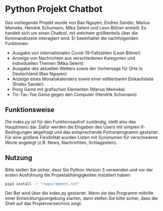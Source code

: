 # Python Projekt Chatbot

Das vorliegende Projekt wurde von Bao Nguyen, Endres Sander, Marius Meineke, Hendrik Schumann, Mika Selent und Leon Bittner erstellt. Es handelt sich um einen Chatbot, mit welchem größtenteils über die Kommandozeile interagiert wird. Er beeinhaltet die nachfolgenden Funktionen:

- Ausgabe von internationalen Covid-19-Fallzahlen (Leon Bittner)
- Anzeige von Nachrichten aus verschiedenen Kategorien und individuellen Themen (Mika Selent)
- Ausgabe des aktuellen Wetters sowie der Vorhersage für Orte in Deutschland (Bao Nguyen)
- Anzeige eines Monatskalenders sowie einer editierbaren Einkaufsliste (Endes Sander)
- Pong Game mit grafischen Elementen (Marius Meineke)
- Tic-Tac-Toe Game gegen den Computer (Hendrik Schumann)

## Funktionsweise

Die index.py ist für den Funktionsaufruf zuständig, stellt also das Hauptmenü dar. Dafür werden die Eingaben des Users mit simplen if-Bedingungen abgefragt und das entsprechende Pythonprogramm gestartet. Für eine größere Flexibilität wurden Listen mit Synonymen für verschiedene Worte angelegt (z.B. News, Nachrichten, Schlagzeilen).

## Nutzung

Bitte stellen Sie sicher, dass Sie Python Version 3 verwenden und vor der ersten Ausführung die Projektabhängigkeiten installiert haben:


```bash
pip3 install -r "requirements.txt"
```
Der Bot wird über die index.py gestartet. Wenn sie das Programm mithilfe einer Entwicklungsumgebung starten, dann stellen Sie bitte sicher, dass die Shell auf das Projektverzeichnis zeigt. 
